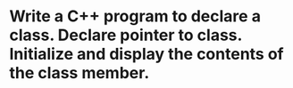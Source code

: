 
# Write a C++ program to declare a class. Declare pointer to class. Initialize and display the contents of the class member.
